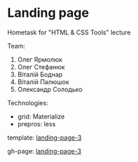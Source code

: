 # Landing page
Hometask for "HTML & CSS Tools" lecture

Team:

1. Олег Ярмолюк
2. Олег Стефанюк
3. Віталій Боднар
4. Віталій Палюшок
5. Олександр Солодько

Technologies:
* grid: Materialize
* prepros: less

template: [landing-page-3](http://uiwireframes.com/assets/img/wireframe-examples/Landing-Page-3.png)

gh-page: [landing-page-3](https://yarmol1k.github.io/landing-page/src/)
